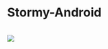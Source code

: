 # Stormy-Android
<br>
<img src="https://cloud.githubusercontent.com/assets/14848432/18420905/7ad0c958-789b-11e6-9e0a-0d83071f4b46.png" />
<br>
